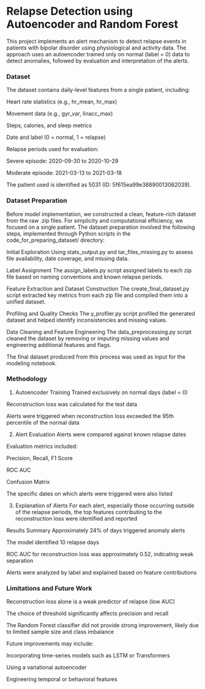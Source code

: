 # Relapse Detection using Autoencoder and Random Forest
This project implements an alert mechanism to detect relapse events in patients with bipolar disorder using physiological and activity data. The approach uses an autoencoder trained only on normal (label = 0) data to detect anomalies, followed by evaluation and interpretation of the alerts.

### Dataset
The dataset contains daily-level features from a single patient, including:

Heart rate statistics (e.g., hr_mean, hr_max)

Movement data (e.g., gyr_var, linacc_max)

Steps, calories, and sleep metrics

Date and label (0 = normal, 1 = relapse)

Relapse periods used for evaluation:

Severe episode: 2020-09-30 to 2020-10-29

Moderate episode: 2021-03-13 to 2021-03-18

The patient used is identified as 5031 (ID: 5f615ea99e38890013062039).

### Dataset Preparation
Before model implementation, we constructed a clean, feature-rich dataset from the raw .zip files. For simplicity and computational efficiency, we focused on a single patient. The dataset preparation involved the following steps, implemented through Python scripts in the code_for_preparing_dataset/ directory:

Initial Exploration
Using stats_output.py and tar_files_missing.py to assess file availability, date coverage, and missing data.

Label Assignment
The assign_labels.py script assigned labels to each zip file based on naming conventions and known relapse periods.

Feature Extraction and Dataset Construction
The create_final_dataset.py script extracted key metrics from each zip file and compiled them into a unified dataset.

Profiling and Quality Checks
The y_profiler.py script profiled the generated dataset and helped identify inconsistencies and missing values.

Data Cleaning and Feature Engineering
The data_preprocessing.py script cleaned the dataset by removing or imputing missing values and engineering additional features and flags.

The final dataset produced from this process was used as input for the modeling notebook.

### Methodology
1. Autoencoder Training
Trained exclusively on normal days (label = 0)

Reconstruction loss was calculated for the test data

Alerts were triggered when reconstruction loss exceeded the 95th percentile of the normal data

2. Alert Evaluation
Alerts were compared against known relapse dates

Evaluation metrics included:

Precision, Recall, F1 Score

ROC AUC

Confusion Matrix

The specific dates on which alerts were triggered were also listed

3. Explanation of Alerts
For each alert, especially those occurring outside of the relapse periods, the top features contributing to the reconstruction loss were identified and reported

Results Summary
Approximately 24% of days triggered anomaly alerts

The model identified 10 relapse days

ROC AUC for reconstruction loss was approximately 0.52, indicating weak separation

Alerts were analyzed by label and explained based on feature contributions

### Limitations and Future Work
Reconstruction loss alone is a weak predictor of relapse (low AUC)

The choice of threshold significantly affects precision and recall

The Random Forest classifier did not provide strong improvement, likely due to limited sample size and class imbalance

Future improvements may include:

Incorporating time-series models such as LSTM or Transformers

Using a variational autoencoder

Engineering temporal or behavioral features

